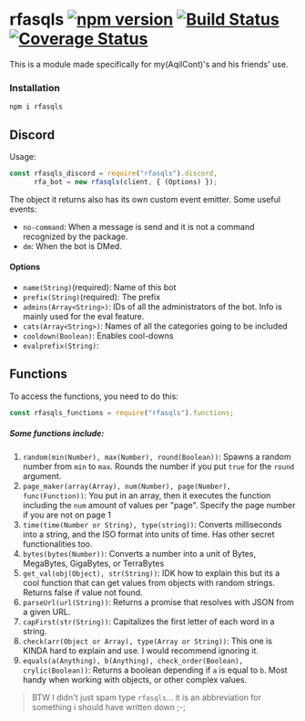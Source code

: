 # rfasqls [![npm version](https://badge.fury.io/js/rfasqls.svg)](https://badge.fury.io/js/rfasqls) [![Build Status](https://travis-ci.com/AqilCont/rfasqls.svg?branch=master)](https://travis-ci.com/AqilCont/rfasqls) [![Coverage Status](https://coveralls.io/repos/github/AqilCont/rfasqls/badge.svg?branch=master)](https://coveralls.io/github/AqilCont/rfasqls?branch=master)

This is a module made specifically for my(AqilCont)'s and his friends' use.

### Installation
```
npm i rfasqls
```

## Discord
Usage:
```js
const rfasqls_discord = require("rfasqls").discord,
      rfa_bot = new rfasqls(client, { (Options) });
```
The object it returns also has its own custom event emitter. Some useful events:
 - `no-command`: When a message is send and it is not a command recognized by the package.
 - `dm`: When the bot is DMed.
#### Options
 - `name(String)`(required): Name of this bot
 - `prefix(String)`(required): The prefix
 - `admins(Array<String>)`: IDs of all the administrators of the bot. Info is mainly used for the eval feature.
 - `cats(Array<String>)`: Names of all the categories going to be included
 - `cooldown(Boolean)`: Enables cool-downs
 - `evalprefix(String)`: 


## Functions
To access the functions, you need to do this:
```js
const rfasqls_functions = require("rfasqls").functions;
```

##### Some functions include:
1. `random(min(Number), max(Number), round(Boolean))`: Spawns a random number from `min` to `max`. Rounds the number if you put `true` for the `round` argument.
2. `page_maker(array(Array), num(Number), page(Number), func(Function))`: You put in an array, then it executes the function including the `num` amount of values per "page". Specify the page number if you are not on page 1
3. `time(time(Number or String), type(string))`: Converts milliseconds into a string, and the ISO format into units of time. Has other secret functionalities too.
4. `bytes(bytes(Number))`: Converts a number into a unit of Bytes, MegaBytes, GigaBytes, or TerraBytes
5. `get_val(obj(Object), str(String))`: IDK how to explain this but its a cool function that can get values from objects with random strings. Returns false if value not found.
6. `parseUrl(url(String))`: Returns a promise that resolves with JSON from a given URL.
7. `capFirst(str(String))`: Capitalizes the first letter of each word in a string.
8. `check(arr(Object or Array), type(Array or String))`: This one is KINDA hard to explain and use. I would recommend ignoring it.
9. `equals(a(Anything), b(Anything), check_order(Boolean), crylic(Boolean))`: Returns a boolean depending if `a` is equal to `b`. Most handy when working with objects, or other complex values.

> BTW I didn't just spam type `rfasqls`... it is an abbreviation for something i should have written down ;-;
